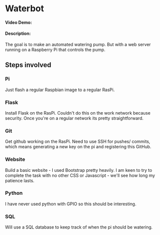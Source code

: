# Waterbot
#### Video Demo:  <URL HERE>
#### Description:
The goal is to make an automated watering pump. But with a web server running on a Raspberry Pi that controls the pump. 

## Steps involved
### Pi
  Just flash a regular Raspbian image to a regular RasPi.
### Flask
  Install Flask on the RasPi. Couldn't do this on the work network because security. Once you're on a regular network its pretty straightforward. 
### Git
  Get github working on the RasPi. Need to use SSH for pushes/ commits, which means generating a new key on the pi and registering this GitHub. 
### Website
  Build a basic website - I used Bootstrap pretty heavily. I am keen to try to complete the task with no other CSS or Javascript - we'll see how long my patience lasts.
### Python
  I have never used python with GPIO so this should be interesting.
### SQL
  Will use a SQL database to keep track of when the pi should be watering. 
